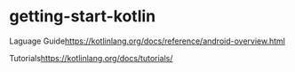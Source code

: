 # getting-start-kotlin
Laguage Guide<https://kotlinlang.org/docs/reference/android-overview.html>

Tutorials<https://kotlinlang.org/docs/tutorials/>

